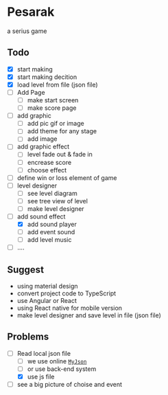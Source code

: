 # Pesarak

a serius game

## Todo

- [x] start making
- [x] start making decition
- [x] load level from file (json file)
- [ ] Add Page
  - [ ] make start screen
  - [ ] make score page
- [ ] add graphic
  - [ ] add pic gif or image
  - [ ] add theme for any stage
  - [ ] add image
- [ ] add graphic effect
  - [ ] level fade out & fade in
  - [ ] encrease score
  - [ ] choose effect
- [ ] define win or loss element of game
- [ ] level designer
  - [ ] see level diagram
  - [ ] see tree view of level
  - [ ] make level designer
- [ ] add sound effect
  - [x] add sound player
  - [ ] add event sound
  - [ ] add level music
- [ ] ....

## Suggest

* using material design
* convert project code to TypeScript
* use Angular or React
* using React native for mobile version
* make level designer and save level in file (json file)

## Problems

- [ ] Read local json file
  - [ ] we use online [`MyJson`](http://myjson.com/)
  - [ ] or use back-end system
  - [x] use js file

- [ ] see a big picture of choise and event